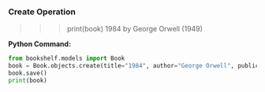 ### Create Operation
>>> print(book)
1984 by George Orwell (1949)

**Python Command:**
```python
from bookshelf.models import Book
book = Book.objects.create(title="1984", author="George Orwell", publication_year=1949)
book.save()
print(book)
